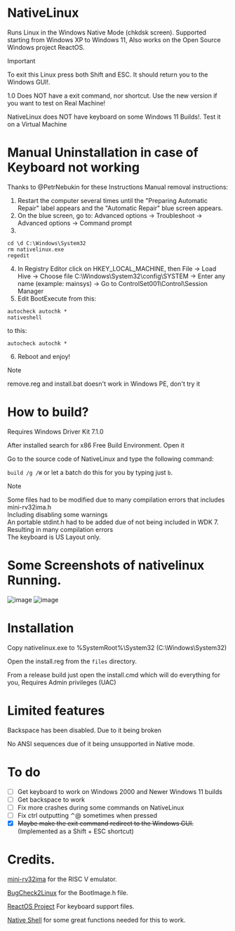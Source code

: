 # NativeLinux
Runs Linux in the Windows Native Mode (chkdsk screen).
Supported starting from Windows XP to Windows 11, Also works on the Open Source Windows project ReactOS.

> [!IMPORTANT]
> To exit this Linux press both Shift and ESC. It should return you to the Windows GUI!.
> 
> 1.0 Does NOT have a exit command, nor shortcut. Use the new version if you want to test on Real Machine!
>
> NativeLinux does NOT have keyboard on some Windows 11 Builds!. Test it on a Virtual Machine

# Manual Uninstallation in case of Keyboard not working
Thanks to @PetrNebukin for these Instructions
Manual removal instructions:
1. Restart the computer several times until the "Preparing Automatic Repair" label appears and the "Automatic Repair" blue screen appears.
2. On the blue screen, go to: Advanced options -> Troubleshoot -> Advanced options -> Command prompt
3.
```
cd \d C:\Windows\System32
rm nativelinux.exe
regedit
```
4. In Registry Editor click on HKEY_LOCAL_MACHINE, then File -> Load Hive -> Choose file C:\Windows\System32\config\SYSTEM -> Enter any name (example: mainsys) -> Go to ControlSet001\Control\Session Manager
5. Edit BootExecute from this:
```
autocheck autochk *
nativeshell

```
to this:
```
autocheck autochk *

```
6. Reboot and enjoy!

> [!NOTE]
> remove.reg and install.bat doesn't work in Windows PE, don't try it

# How to build?
Requires Windows Driver Kit 7.1.0

After installed search for x86 Free Build Environment. Open it

Go to the source code of NativeLinux and type the following command:

`build /g /W` or let a batch do this for you by typing just `b`.

> [!NOTE]
> Some files had to be modified due to many compilation errors that includes mini-rv32ima.h
> <br /> Including disabling some warnings
> <br /> An portable stdint.h had to be added due of not being included in WDK 7. Resulting in many compilation errors
> <br /> The keyboard is US Layout only.

# Some Screenshots of nativelinux Running.
![image](https://github.com/LuisYeah1234-hub/NativeLinux/assets/64372171/d9f60038-0219-43ae-aa55-87d9fb8258ee)
![image](https://github.com/LuisYeah1234-hub/NativeLinux/assets/64372171/d4324a79-c9e8-450a-a458-8f183d0a0c0c)

# Installation
Copy nativelinux.exe to %SystemRoot%\System32 (C:\Windows\System32\)

Open the install.reg from the `files` directory.

From a release build just open the install.cmd which will do everything for you, Requires Admin privileges (UAC)

# Limited features
Backspace has been disabled. Due to it being broken

No ANSI sequences due of it being unsupported in Native mode.

# To do
  - [ ] Get keyboard to work on Windows 2000 and Newer Windows 11 builds
  - [ ] Get backspace to work
  - [ ] Fix more crashes during some commands on NativeLinux
  - [ ] Fix ctrl outputting ⌃@ sometimes when pressed
  - [X] ~~Maybe make the exit command redirect to the Windows GUI.~~ (Implemented as a Shift + ESC shortcut)

# Credits.
[mini-rv32ima](https://github.com/cnlohr/mini-rv32ima) for the RISC V emulator.

[BugCheck2Linux](https://github.com/NSG650/BugCheck2Linux) for the BootImage.h file.

[ReactOS Project](https://github.com/reactos/reactos) For keyboard support files.

[Native Shell](https://github.com/amdf/NativeShell) for some great functions needed for this to work.
